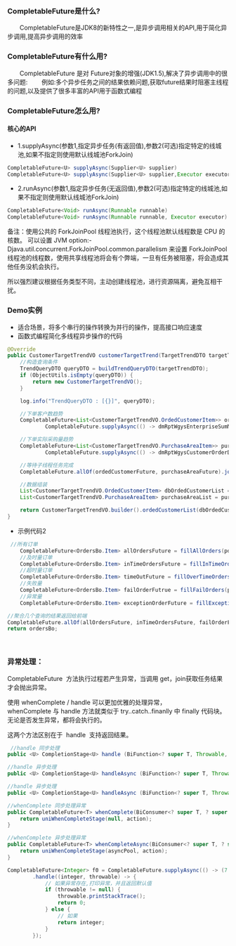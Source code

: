 ### CompletableFuture是什么?
　　CompletableFuture是JDK8的新特性之一,是异步调用相关的API,用于简化异步调用,提高异步调用的效率
###  CompletableFuture有什么用?
　　CompletableFuture 是对 Future对象的增强(JDK1.5),解决了异步调用中的很多问题:
　　例如:多个异步任务之间的结果依赖问题,获取future结果时阻塞主线程的问题,以及提供了很多丰富的API用于函数式编程
###  CompletableFuture怎么用?
#### 核心的API

- 1.supplyAsync(参数1,指定异步任务(有返回值),参数2(可选)指定特定的线城池,如果不指定则使用默认线城池ForkJoin)
```java
CompletableFuture<U> supplyAsync(Supplier<U> supplier)
CompletableFuture<U> supplyAsync(Supplier<U> supplier,Executor executor)
```
- 2.runAsync(参数1,指定异步任务(无返回值),参数2(可选)指定特定的线城池,如果不指定则使用默认线城池ForkJoin)
```java
CompletableFuture<Void> runAsync(Runnable runnable)
CompletableFuture<Void> runAsync(Runnable runnable, Executor executor)
```
备注：使用公共的 ForkJoinPool 线程池执行，这个线程池默认线程数是 CPU 的核数。
可以设置 JVM option:-Djava.util.concurrent.ForkJoinPool.common.parallelism 来设置 ForkJoinPool 线程池的线程数，使用共享线程池将会有个弊端，一旦有任务被阻塞，将会造成其他任务没机会执行。

所以强烈建议根据任务类型不同，主动创建线程池，进行资源隔离，避免互相干扰。

### Demo实例

- 适合场景，将多个串行的操作转换为并行的操作，提高接口响应速度
- 函数式编程简化多线程异步操作的代码
```java
@Override
public CustomerTargetTrendVO customerTargetTrend(TargetTrendDTO targetTrendDTO) throws Exception {
    //构造查询条件
    TrendQueryDTO queryDTO = buildTrendQueryDTO(targetTrendDTO);
    if (ObjectUtils.isEmpty(queryDTO)) {
        return new CustomerTargetTrendVO();
    }

    log.info("TrendQueryDTO : [{}]", queryDTO);

    //下单客户数趋势
    CompletableFuture<List<CustomerTargetTrendVO.OrdedCustomerItem>> ordedCustomerFuture =
            CompletableFuture.supplyAsync(() -> dmRptWgysEnterpriseSumMapper.countOrdCustomerTrend(queryDTO)).thenApply(x -> JSON.parseArray(JSON.toJSONString(x), CustomerTargetTrendVO.OrdedCustomerItem.class));

    //下单实际采购量趋势
    CompletableFuture<List<CustomerTargetTrendVO.PurchaseAreaItem>> purchaseAreaFuture =
            CompletableFuture.supplyAsync(() -> dmRptWgysCustomerOrderDetailMapper.countPurchaseAreaTrend(queryDTO)).thenApply(x -> JSON.parseArray(JSON.toJSONString(x), CustomerTargetTrendVO.PurchaseAreaItem.class));

    //等待子线程任务完成
    CompletableFuture.allOf(ordedCustomerFuture, purchaseAreaFuture).join();

    //数据组装
    List<CustomerTargetTrendVO.OrdedCustomerItem> dbOrdedCustomerList = ordedCustomerFuture.get();
    List<CustomerTargetTrendVO.PurchaseAreaItem> purchaseAreaList = purchaseAreaFuture.get();

    return CustomerTargetTrendVO.builder().ordedCustomerList(dbOrdedCustomerList).purchaseAreaList(purchaseAreaList).build();
}
```

- 示例代码2
```java
 //所有订单
    CompletableFuture<OrdersBo.Item> allOrdersFuture = fillAllOrders(pd, ordersBo);
    //及时量订单
    CompletableFuture<OrdersBo.Item> inTimeOrdersFuture = fillInTimeOrders(pd, ordersBo);
    //超时量订单
    CompletableFuture<OrdersBo.Item> timeOutFuture = fillOverTimeOrders(pd, ordersBo);
    //失败量
    CompletableFuture<OrdersBo.Item> failOrderFutrue = fillFailOrders(pd, ordersBo);
    //异常量
    CompletableFuture<OrdersBo.Item> exceptionOrderFuture = fillExceptionOrders(pd, ordersBo);

//聚合几个查询的结果返回给前端
CompletableFuture.allOf(allOrdersFuture, inTimeOrdersFuture, failOrderFutrue, timeOutFuture, exceptionOrderFuture).join();
return ordersBo;

```
 
### 异常处理：
CompletableFuture  方法执行过程若产生异常，当调用 get，join获取任务结果才会抛出异常。

使用 whenComplete / handle 可以更加优雅的处理异常，whenComplete 与 handle 方法就类似于 try..catch..finanlly 中 finally 代码块。
无论是否发生异常，都将会执行的。

这两个方法区别在于  handle  支持返回结果。
```java
 //handle 同步处理
public <U> CompletionStage<U> handle (BiFunction<? super T, Throwable, ? extends U> fn);

//handle 异步处理
public <U> CompletionStage<U> handleAsync (BiFunction<? super T, Throwable, ? extends U> fn);

//handle 异步处理
public <U> CompletionStage<U> handleAsync (BiFunction<? super T, Throwable, ? extends U> fn, Executor executor);

//whenComplete 同步处理异常
public CompletableFuture<T> whenComplete(BiConsumer<? super T, ? super Throwable> action) {
    return uniWhenCompleteStage(null, action);
}

//whenComplete 异步处理异常
public CompletableFuture<T> whenCompleteAsync(BiConsumer<? super T, ? super Throwable> action) {
    return uniWhenCompleteStage(asyncPool, action);
}

CompletableFuture<Integer> f0 = CompletableFuture.supplyAsync(() -> (7 / 0)).thenApply(r -> r * 10)
        .handle((integer, throwable) -> {
            // 如果异常存在,打印异常，并且返回默认值
            if (throwable != null) {
                throwable.printStackTrace();
                return 0;
            } else {
                // 如果
                return integer;
            }
        });
```
